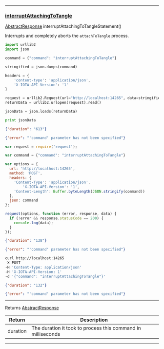 
---
### [interruptAttachingToTangle](https://github.com/iotaledger/iri/blob/dev/src/main/java/com/iota/iri/service/API.java#L706)
 [AbstractResponse](https://github.com/iotaledger/iri/blob/dev/src/main/java/com/iota/iri/service/dto/AbstractResponse.java) interruptAttachingToTangleStatement()

Interrupts and completely aborts the `attachToTangle` process.

<Tabs> 

<Tab language="Python">

<Section type="request">

```Python
import urllib2
import json

command = {"command": "interruptAttachingToTangle"}

stringified = json.dumps(command)

headers = {
    'content-type': 'application/json',
    'X-IOTA-API-Version': '1'
}

request = urllib2.Request(url="http://localhost:14265", data=stringified, headers=headers)
returnData = urllib2.urlopen(request).read()

jsonData = json.loads(returnData)

print jsonData
```
</Section>

<Section type="response">

```json
{"duration": "613"}
```
</Section>

<Section type="error">

```json
{"error": "'command' parameter has not been specified"}
```
</Section>

<Tab language="NodeJS">

<Section type="request">

```javascript
var request = require('request');

var command = {"command": "interruptAttachingToTangle"}

var options = {
  url: 'http://localhost:14265',
  method: 'POST',
  headers: {
    'Content-Type': 'application/json',
		'X-IOTA-API-Version': '1',
    'Content-Length': Buffer.byteLength(JSON.stringify(command))
  },
  json: command
};

request(options, function (error, response, data) {
  if (!error && response.statusCode == 200) {
    console.log(data);
  }
});
```
</Section>

<Section type="response">

```json
{"duration": "138"}
```
</Section>

<Section type="error">

```json
{"error": "'command' parameter has not been specified"}
```
</Section>

<Tab language="cURL">

<Section type="request">

```bash
curl http://localhost:14265 
-X POST 
-H 'Content-Type: application/json' 
-H 'X-IOTA-API-Version: 1' 
-d '{"command": "interruptAttachingToTangle"}'
```
</Section>

<Section type="response">

```json
{"duration": "132"}
```
</Section>

<Section type="error">

```json
{"error": "'command' parameter has not been specified"}
```
</Section>
</Tabs>





***

Returns [AbstractResponse](https://github.com/iotaledger/iri/blob/dev/src/main/java/com/iota/iri/service/dto/AbstractResponse.java)

|Return | Description |
|--|--|
| duration | The duration it took to process this command in milliseconds |
***
